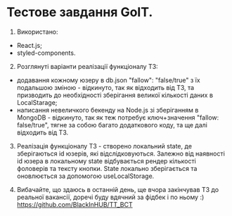 # Тестове завдання GoIT.

1. Використано:
  - React.js;
  - styled-components.
  
2. Розглянуті варіанти реалізації функціоналу ТЗ:
  - додавання кожному юзеру в db.json "fallow": "false/true" з їх подальшою зміною - відкинуто, так як відходить від ТЗ, та призводить до необхідності зберігання великої кількості даних в LocalStarage;
  - написання невеличкого бекенду на Node.js зі зберіганням в MongoDB - відкинуто, так як теж потребує ключ+значення "fallow: false/true", тягне за собою багато додаткового коду, та ще далі відходить від ТЗ.

3. Реалізація функціоналу ТЗ - створено локальний state, де зберігаються id юзерів, які відслідковуються. Залежно від наявності id юзера в локальному state відбувається рендер кількості фоловерів та тексту кнопки. State локально зберігається та оновлюється за допомогою useLocalStorage.

4. Вибачайте, що здаюсь в останній день, ще вчора закінчував ТЗ до реальної вакансії, доречі буду вдячний за фідбек і по ньому :)
https://github.com/BlackInHUB/TT_BCT

